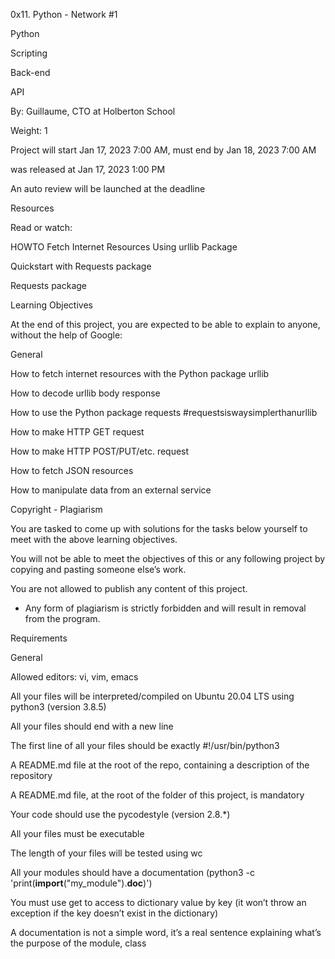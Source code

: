 0x11. Python - Network #1

Python

Scripting

Back-end

API

 By: Guillaume, CTO at Holberton School

 Weight: 1

 Project will start Jan 17, 2023 7:00 AM, must end by Jan 18, 2023 7:00 AM

 was released at Jan 17, 2023 1:00 PM

 An auto review will be launched at the deadline

Resources

Read or watch:



HOWTO Fetch Internet Resources Using urllib Package

Quickstart with Requests package

Requests package

Learning Objectives

At the end of this project, you are expected to be able to explain to anyone, without the help of Google:



General

How to fetch internet resources with the Python package urllib

How to decode urllib body response

How to use the Python package requests #requestsiswaysimplerthanurllib

How to make HTTP GET request

How to make HTTP POST/PUT/etc. request

How to fetch JSON resources

How to manipulate data from an external service

Copyright - Plagiarism

You are tasked to come up with solutions for the tasks below yourself to meet with the above learning objectives.

You will not be able to meet the objectives of this or any following project by copying and pasting someone else’s work.

You are not allowed to publish any content of this project.

- Any form of plagiarism is strictly forbidden and will result in removal from the program.

Requirements

General

Allowed editors: vi, vim, emacs

All your files will be interpreted/compiled on Ubuntu 20.04 LTS using python3 (version 3.8.5)

All your files should end with a new line

The first line of all your files should be exactly #!/usr/bin/python3

A README.md file at the root of the repo, containing a description of the repository

A README.md file, at the root of the folder of this project, is mandatory

Your code should use the pycodestyle (version 2.8.*)

All your files must be executable

The length of your files will be tested using wc

All your modules should have a documentation (python3 -c 'print(__import__("my_module").__doc__)')

You must use get to access to dictionary value by key (it won’t throw an exception if the key doesn’t exist in the dictionary)

A documentation is not a simple word, it’s a real sentence explaining what’s the purpose of the module, class 
